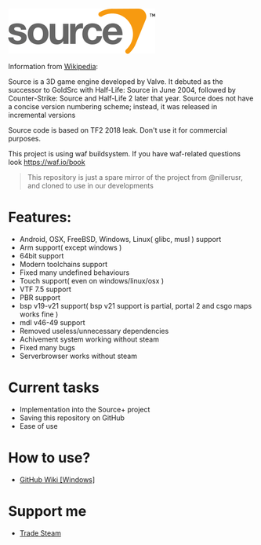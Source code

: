 ![](https://github.com/MatveySDK/source-engine/blob/main/assets-github/header.png)

Information from [Wikipedia](https://wikipedia.org/wiki/Source_(game_engine)):

Source is a 3D game engine developed by Valve.
It debuted as the successor to GoldSrc with Half-Life: Source in June 2004,
followed by Counter-Strike: Source and Half-Life 2 later that year.
Source does not have a concise version numbering scheme; instead, it was released in incremental versions

Source code is based on TF2 2018 leak. Don't use it for commercial purposes.

This project is using waf buildsystem. If you have waf-related questions look https://waf.io/book
> This repository is just a spare mirror of the project from @nillerusr, and cloned to use in our developments

# Features:
- Android, OSX, FreeBSD, Windows, Linux( glibc, musl ) support
- Arm support( except windows )
- 64bit support
- Modern toolchains support
- Fixed many undefined behaviours
- Touch support( even on windows/linux/osx )
- VTF 7.5 support
- PBR support
- bsp v19-v21 support( bsp v21 support is partial, portal 2 and csgo maps works fine )
- mdl v46-49 support
- Removed useless/unnecessary dependencies
- Achivement system working without steam
- Fixed many bugs
- Serverbrowser works without steam

# Current tasks
- Implementation into the Source+ project
- Saving this repository on GitHub
- Ease of use

# How to use?
- [GitHub Wiki [Windows]](https://github.com/MatveySDK/source-engine/wiki/Guide-to-installing-source%E2%80%90engine-on-Windows)

# Support me
- [Trade Steam](https://steamcommunity.com/tradeoffer/new/?partner=1296316604&token=V9fm6hQ2)
